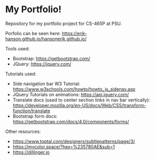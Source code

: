 # My Portfolio!

Repository for my portfolio project for CS-465P at PSU.

Porfolio can be seen here: https://erik-hanson.github.io/hansonerik.github.io/

Tools used:

  - Bootstrap: https://getbootstrap.com/
  - JQuery: https://jquery.com/
  
Tutorials used:

 - Side navigation bar W3 Tutorial: https://www.w3schools.com/howto/howto_js_sidenav.asp
 - JQuery Tutorials on animations: https://api.jquery.com/
 - Translate docs (used to center section links in nav bar vertically): https://developer.mozilla.org/en-US/docs/Web/CSS/transform-function/translate
 - Bootstrap form docs: https://getbootstrap.com/docs/4.0/components/forms/

Other resources:

 - https://www.toptal.com/designers/subtlepatterns/page/3/
 - https://mycolor.space/?hex=%235780AE&sub=1
 - https://dillinger.io